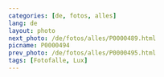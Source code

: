 ```yaml
---
categories: [de, fotos, alles]
lang: de
layout: photo
next_photo: /de/fotos/alles/P0000489.html
picname: P0000494
prev_photo: /de/fotos/alles/P0000495.html
tags: [Fotofalle, Lux]
---
```

